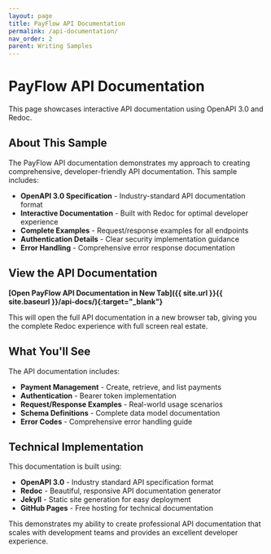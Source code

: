 ```yaml
---
layout: page
title: PayFlow API Documentation
permalink: /api-documentation/
nav_order: 2
parent: Writing Samples
---
```


# PayFlow API Documentation

This page showcases interactive API documentation using OpenAPI 3.0 and Redoc.

## About This Sample

The PayFlow API documentation demonstrates my approach to creating comprehensive, developer-friendly API documentation. This sample includes:

- **OpenAPI 3.0 Specification** - Industry-standard API documentation format
- **Interactive Documentation** - Built with Redoc for optimal developer experience
- **Complete Examples** - Request/response examples for all endpoints
- **Authentication Details** - Clear security implementation guidance
- **Error Handling** - Comprehensive error response documentation

## View the API Documentation

**[Open PayFlow API Documentation in New Tab]({{ site.url }}{{ site.baseurl }}/api-docs/){:target="_blank"}**

This will open the full API documentation in a new browser tab, giving you the complete Redoc experience with full screen real estate.

## What You'll See

The API documentation includes:

- **Payment Management** - Create, retrieve, and list payments
- **Authentication** - Bearer token implementation
- **Request/Response Examples** - Real-world usage scenarios
- **Schema Definitions** - Complete data model documentation
- **Error Codes** - Comprehensive error handling guide

## Technical Implementation

This documentation is built using:
- **OpenAPI 3.0** - Industry standard API specification format
- **Redoc** - Beautiful, responsive API documentation generator
- **Jekyll** - Static site generation for easy deployment
- **GitHub Pages** - Free hosting for technical documentation

This demonstrates my ability to create professional API documentation that scales with development teams and provides an excellent developer experience.
